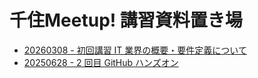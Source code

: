 # 千住Meetup! 講習資料置き場
- [20260308 - 初回講習 IT 業界の概要・要件定義について ](https://github.com/pyxudev/SenjuMeetupDocs/tree/main/First%20workshop%20-20250308)
- [20250628 - 2 回目 GitHub ハンズオン](https://github.com/pyxudev/SenjuMeetupDocs/tree/main/GitHub%20-%2020250628)
